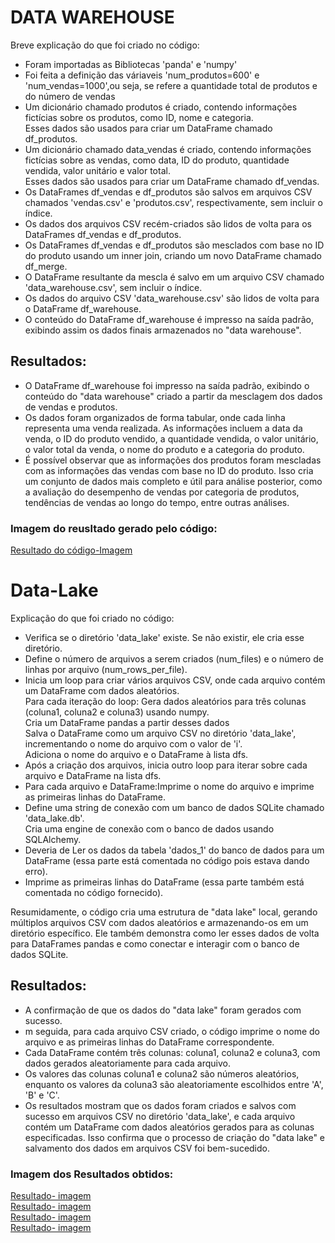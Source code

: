 <h1>DATA WAREHOUSE</h1>
<p>Breve explicação do que foi criado no código:</p>
<ul>
  <li>Foram importadas as Bibliotecas 'panda' e 'numpy'</li>
  <li>Foi feita a definição das váriaveis 'num_produtos=600' e 'num_vendas=1000',ou seja, se refere a quantidade total de produtos e do número de vendas </li>
  <li>Um dicionário chamado produtos é criado, contendo informações fictícias sobre os produtos, como ID, nome e categoria.<br>
   Esses dados são usados para criar um DataFrame chamado df_produtos.</li>
  <li>Um dicionário chamado data_vendas é criado, contendo informações fictícias sobre as vendas, como data, ID do produto, quantidade vendida, valor unitário e valor total.<br>
Esses dados são usados para criar um DataFrame chamado df_vendas.</li>
  <li>Os DataFrames df_vendas e df_produtos são salvos em arquivos CSV chamados 'vendas.csv' e 'produtos.csv', respectivamente, sem incluir o índice.</li>
  <li>Os dados dos arquivos CSV recém-criados são lidos de volta para os DataFrames df_vendas e df_produtos.</li>
  <li>Os DataFrames df_vendas e df_produtos são mesclados com base no ID do produto usando um inner join, criando um novo DataFrame chamado df_merge.</li>
  <li>O DataFrame resultante da mescla é salvo em um arquivo CSV chamado 'data_warehouse.csv', sem incluir o índice.</li>
  <li>Os dados do arquivo CSV 'data_warehouse.csv' são lidos de volta para o DataFrame df_warehouse.</li>
  <li>O conteúdo do DataFrame df_warehouse é impresso na saída padrão, exibindo assim os dados finais armazenados no "data warehouse".</li>
</ul>
<h2>Resultados:</h2>
<ul>
  <li>O DataFrame df_warehouse foi impresso na saída padrão, exibindo o conteúdo do "data warehouse" criado a partir da mesclagem dos dados de vendas e produtos.</li>
  <li>Os dados foram organizados de forma tabular, onde cada linha representa uma venda realizada. As informações incluem a data da venda, o ID do produto vendido, a quantidade vendida, o valor unitário, o valor total da venda, o nome do produto e a categoria do produto.</li>
  <li>É possível observar que as informações dos produtos foram mescladas com as informações das vendas com base no ID do produto. Isso cria um conjunto de dados mais completo e útil para análise posterior, como a avaliação do desempenho de vendas por categoria de produtos, tendências de vendas ao longo do tempo, entre outras análises.</li>
</ul>
<h3>Imagem do reusltado gerado pelo código:</h3>
<a href="https://github.com/HillaryFerreira/Data-warehouse-Lake/assets/129438048/836ea5ca-2d20-4ce4-bc6b-321c129d58db">Resultado do código-Imagem</a>

<h1>Data-Lake</h1>
<p>Explicação do que foi criado no código:</p>
<ul>
  <li>Verifica se o diretório 'data_lake' existe. Se não existir, ele cria esse diretório.</li>
  <li>Define o número de arquivos a serem criados (num_files) e o número de linhas por arquivo (num_rows_per_file).</li>
  <li>Inicia um loop para criar vários arquivos CSV, onde cada arquivo contém um DataFrame com dados aleatórios.<br>
  Para cada iteração do loop:
Gera dados aleatórios para três colunas (coluna1, coluna2 e coluna3) usando numpy.<br>
  Cria um DataFrame pandas a partir desses dados<br>
  Salva o DataFrame como um arquivo CSV no diretório 'data_lake', incrementando o nome do arquivo com o valor de 'i'.<br>
  Adiciona o nome do arquivo e o DataFrame à lista dfs.</li>
  <li>Após a criação dos arquivos, inicia outro loop para iterar sobre cada arquivo e DataFrame na lista dfs.</li>
  <li>Para cada arquivo e DataFrame:Imprime o nome do arquivo e imprime as primeiras linhas do DataFrame.</li>
  <li>Define uma string de conexão com um banco de dados SQLite chamado 'data_lake.db'.<br>
Cria uma engine de conexão com o banco de dados usando SQLAlchemy.</li>
  <li>Deveria de Ler os dados da tabela 'dados_1' do banco de dados para um DataFrame (essa parte está comentada no código pois estava dando erro).</li>
  <li>Imprime as primeiras linhas do DataFrame (essa parte também está comentada no código fornecido).</li>
</ul>
<p>Resumidamente, o código cria uma estrutura de "data lake" local, gerando múltiplos arquivos CSV com dados aleatórios e armazenando-os em um diretório específico. Ele também demonstra como ler esses dados de volta para DataFrames pandas e como conectar e interagir com o banco de dados SQLite.</p>

<h2>Resultados:</h2>
<ul>
  <li>A confirmação de que os dados do "data lake" foram gerados com sucesso.</li>
  <li>m seguida, para cada arquivo CSV criado, o código imprime o nome do arquivo e as primeiras linhas do DataFrame correspondente.</li>
  <li>Cada DataFrame contém três colunas: coluna1, coluna2 e coluna3, com dados gerados aleatoriamente para cada arquivo.</li>
  <li>Os valores das colunas coluna1 e coluna2 são números aleatórios, enquanto os valores da coluna3 são aleatoriamente escolhidos entre 'A', 'B' e 'C'.</li>
  <li>Os resultados mostram que os dados foram criados e salvos com sucesso em arquivos CSV no diretório 'data_lake', e cada arquivo contém um DataFrame com dados aleatórios gerados para as colunas especificadas. Isso confirma que o processo de criação do "data lake" e salvamento dos dados em arquivos CSV foi bem-sucedido.</li>
</ul>
<h3>Imagem dos Resultados obtidos:</h3>
<a href="https://github.com/HillaryFerreira/Data-warehouse-Lake/assets/129438048/67391e92-9b4f-40b2-8aa5-1dd5cb7106b2">Resultado- imagem</a><br>
<a href="https://github.com/HillaryFerreira/Data-warehouse-Lake/assets/129438048/e36fb175-a59c-4343-865e-ce614960bd40">Resultado- imagem</a><br>
<a href="https://github.com/HillaryFerreira/Data-warehouse-Lake/assets/129438048/945b2a74-dfd2-459c-88ca-d1ff33cb8029">Resultado- imagem</a><br>
<a href="https://github.com/HillaryFerreira/Data-warehouse-Lake/assets/129438048/92d3940c-cedf-4433-8cfa-05e151fcad1a">Resultado- imagem</a>





